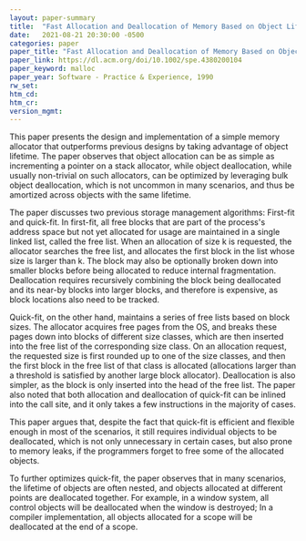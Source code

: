 ```yaml
---
layout: paper-summary
title:  "Fast Allocation and Deallocation of Memory Based on Object Lifetimes"
date:   2021-08-21 20:30:00 -0500
categories: paper
paper_title: "Fast Allocation and Deallocation of Memory Based on Object Lifetimes"
paper_link: https://dl.acm.org/doi/10.1002/spe.4380200104
paper_keyword: malloc
paper_year: Software - Practice & Experience, 1990
rw_set:
htm_cd:
htm_cr:
version_mgmt:
---
```


This paper presents the design and implementation of a simple memory allocator that outperforms previous designs by
taking advantage of object lifetime.
The paper observes that object allocation can be as simple as incrementing a pointer on a stack allocator, while 
object deallocation, while usually non-trivial on such allocators, can be optimized by leveraging bulk object 
deallocation, which is not uncommon in many scenarios, and thus be amortized across objects with the 
same lifetime.

The paper discusses two previous storage management algorithms: First-fit and quick-fit. In first-fit, all free
blocks that are part of the process's address space but not yet allocated for usage are maintained in a single
linked list, called the free list. When an allocation of size k is requested, the allocator searches the free 
list, and allocates the first block in the list whose size is larger than k. The block may also be optionally
broken down into smaller blocks before being allocated to reduce internal fragmentation.
Deallocation requires recursively combining the block being deallocated and its near-by blocks into larger blocks, 
and therefore is expensive, as block locations also need to be tracked.

Quick-fit, on the other hand, maintains a series of free lists based on block sizes. The allocator acquires free pages
from the OS, and breaks these pages down into blocks of different size classes, which are then inserted into the 
free list of the corresponding size class. 
On an allocation request, the requested size is first rounded up to one of the size classes, and then the first
block in the free list of that class is allocated (allocations larger than a threshold is satisfied
by another large block allocator). 
Deallocation is also simpler, as the block is only inserted into the head of the free list.
The paper also noted that both allocation and deallocation of quick-fit can be inlined into the call site, and it
only takes a few instructions in the majority of cases.

This paper argues that, despite the fact that quick-fit is efficient and flexible enough in most of the scenarios, 
it still requires individual objects to be deallocated, which is not only unnecessary in certain cases, but also 
prone to memory leaks, if the programmers forget to free some of the allocated objects.

To further optimizes quick-fit, the paper observes that in many scenarios, the lifetime of objects are often nested,
and objects allocated at different points are deallocated together. For example, in a window system, all control objects
will be deallocated when the window is destroyed; In a compiler implementation, all objects allocated for a scope will 
be deallocated at the end of a scope. 